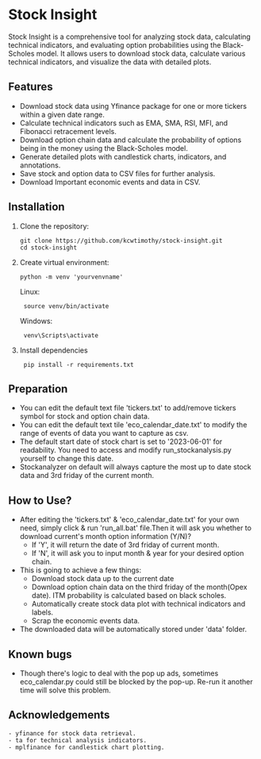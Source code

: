 # Stock Insight

Stock Insight is a comprehensive tool for analyzing stock data, calculating technical indicators, and evaluating option probabilities using the Black-Scholes model. It allows users to download stock data, calculate various technical indicators, and visualize the data with detailed plots.

## Features

- Download stock data using Yfinance package for one or more tickers within a given date range.
- Calculate technical indicators such as EMA, SMA, RSI, MFI, and Fibonacci retracement levels.
- Download option chain data and calculate the probability of options being in the money using the Black-Scholes model.
- Generate detailed plots with candlestick charts, indicators, and annotations.
- Save stock and option data to CSV files for further analysis.
- Download Important economic events and data in CSV.

## Installation

1. Clone the repository:
   ```
   git clone https://github.com/kcwtimothy/stock-insight.git
   cd stock-insight
   ```


2. Create virtual environment:
   ```
   python -m venv 'yourvenvname'
   ```
   Linux:
   ```
    source venv/bin/activate
   ```
   Windows:
   ```  
    venv\Scripts\activate
   ```

3. Install dependencies
   ```
    pip install -r requirements.txt
   ```

## Preparation

- You can edit the default text file 'tickers.txt' to add/remove tickers symbol for stock and option chain data.
- You can edit the default text tile 'eco_calendar_date.txt' to modify the range of events of data you want to capture as csv.
- The default start date of stock chart is set to '2023-06-01' for readability. You need to access and modify run_stockanalysis.py yourself to change this date.
- Stockanalyzer on default will always capture the most up to date stock data and 3rd friday of the current month.

## How to Use?

- After editing the 'tickers.txt' & 'eco_calendar_date.txt' for your own need, simply click & run 'run_all.bat' file.Then it will ask you whether to download current's month option information (Y/N)?
   - If 'Y', it will return the date of 3rd friday of current month.
   - If 'N', it will ask you to input  month & year for your desired option chain. 
- This is going to achieve a few things:
   - Download stock data up to the current date
   - Download option chain data on the third friday of the month(Opex date). ITM probability is calculated based on black scholes.
   - Automatically create stock data plot with technical indicators and labels.
   - Scrap the economic events data.
- The downloaded data will be automatically stored under 'data' folder.

## Known bugs

- Though there's logic to deal with the pop up ads, sometimes eco_calendar.py could still be blocked by the pop-up. Re-run it another time will solve this problem.


## Acknowledgements
    - yfinance for stock data retrieval.
    - ta for technical analysis indicators.
    - mplfinance for candlestick chart plotting.
